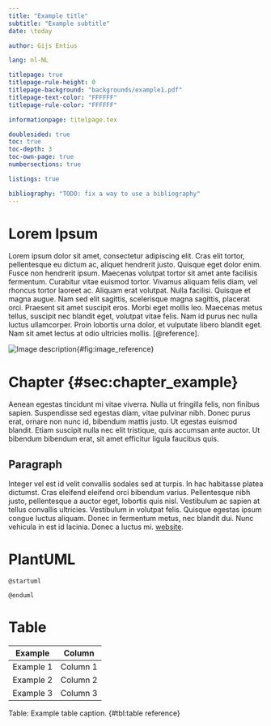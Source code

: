 ```yaml
---
title: "Example title"
subtitle: "Example subtitle" 
date: \today

author: Gijs Entius

lang: nl-NL

titlepage: true
titlepage-rule-height: 0
titlepage-background: "backgrounds/example1.pdf"
titlepage-text-color: "FFFFFF" 
titlepage-rule-color: "FFFFFF"

informationpage: titelpage.tex

doublesided: true
toc: true
toc-depth: 3
toc-own-page: true
numbersections: true

listings: true

bibliography: "TODO: fix a way to use a bibliography"
---
```


# Lorem Ipsum

Lorem ipsum dolor sit amet, consectetur adipiscing elit. Cras elit tortor, pellentesque eu dictum ac, aliquet hendrerit justo. Quisque eget dolor enim. Fusce non hendrerit ipsum. Maecenas volutpat tortor sit amet ante facilisis fermentum. Curabitur vitae euismod tortor. Vivamus aliquam felis diam, vel rhoncus tortor laoreet ac. Aliquam erat volutpat. Nulla facilisi. Quisque et magna augue. Nam sed elit sagittis, scelerisque magna sagittis, placerat orci. Praesent sit amet suscipit eros. Morbi eget mollis leo. Maecenas metus tellus, suscipit nec blandit eget, volutpat vitae felis. Nam id purus nec nulla luctus ullamcorper. Proin lobortis urna dolor, et vulputate libero blandit eget. Nam sit amet lectus at odio ultricies mollis.  [@reference].

![Image description](image.jpg){#fig:image_reference}

# Chapter {#sec:chapter_example}

Aenean egestas tincidunt mi vitae viverra. Nulla ut fringilla felis, non finibus sapien. Suspendisse sed egestas diam, vitae pulvinar nibh. Donec purus erat, ornare non nunc id, bibendum mattis justo. Ut egestas euismod blandit. Etiam suscipit nulla nec elit tristique, quis accumsan ante auctor. Ut bibendum bibendum erat, sit amet efficitur ligula faucibus quis.

## Paragraph

Integer vel est id velit convallis sodales sed at turpis. In hac habitasse platea dictumst. Cras eleifend eleifend orci bibendum varius. Pellentesque nibh justo, pellentesque a auctor eget, lobortis quis nisl. Vestibulum ac sapien at tellus convallis ultricies. Vestibulum in volutpat felis. Quisque egestas ipsum congue luctus aliquam. Donec in fermentum metus, nec blandit dui. Nunc vehicula in est id lacinia. Donec a luctus mi. [website](https://www.example.com).

# PlantUML

```{.plantuml #fig:plantuml_fig caption="caption of plantuml fig" width=95%}
@startuml

@enduml
```

# Table

| Example | Column |
|-----------|----------|
| Example 1 | Column 1 |
| Example 2 | Column 2 |
| Example 3 | Column 3 |

Table: Example table caption. {#tbl:table reference}
